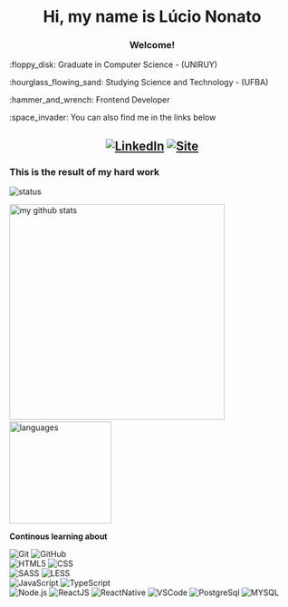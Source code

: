 <h1 align="center">Hi, my name is Lúcio Nonato</h1>

### 
<h3 align="center">Welcome!</h3>
<p> :floppy_disk: Graduate in Computer Science - (UNIRUY) </p>
<p> :hourglass_flowing_sand: Studying Science and Technology - (UFBA) </p>
<p> :hammer_and_wrench: Frontend Developer </p>
<p> :space_invader: You can also find me in the links below </p>

<center>
  
[![LinkedIn](https://img.shields.io/badge/-LINKEDIN-0077B5?style=for-the-badge&logo=linkedin&logoColor=white)](https://github.com/N0N4T0)
[![Site](https://img.shields.io/badge/site-10B420.svg?style=for-the-badge&logo=github)](https://n0n4t0.github.io/lnoliveira/)
---
</center>
  
<h3>This is the result of my hard work</h3>  
<p align="start"> 
   <img src="https://github-profile-trophy.vercel.app/?username=N0N4T0&&column=7&theme=onedark" alt="status"  />
</p>
 
<p align="start">
   <img src="https://github-readme-stats.vercel.app/api/top-langs/?username=N0N4T0&layout=compact&theme=darcula" alt="my github stats" width="380"/>&nbsp;<img src="https://github-readme-stats.vercel.app/api?username=N0N4T0&show_icons=true&theme=darcula" alt="languages" height="180"/>
</p>

**Continous learning about**

![Git](https://img.shields.io/badge/-Git-000?style=plastic&logo=git)
![GitHub](https://img.shields.io/badge/-GitHub-000000?&logo=github)  
![HTML5](https://img.shields.io/badge/-HTML5-000?&logo=html5)
![CSS](https://img.shields.io/badge/-CSS-000?&logo=css3&logoColor=1572B6)  
![SASS](https://img.shields.io/badge/-SASS-000000?style=flat&logo=sass)
![LESS](https://img.shields.io/badge/-LESS-000000?style=flat&logo=less)  
![JavaScript](https://img.shields.io/badge/-VanillaJS-000000?style=flat&logo=javascript)
![TypeScript](https://img.shields.io/badge/-TypeScript-000000?style=flat&logo=typescript)  
![Node.js](https://img.shields.io/badge/-Node-000?&logo=node.js)
![ReactJS](https://img.shields.io/badge/-ReactJS-000?&logo=React)
![ReactNative](https://img.shields.io/badge/-React_Native-000?&logo=React)
![VSCode](https://img.shields.io/badge/-VSCode-000?&logo=Visual%20Studio%20Code&logoColor=007ACC)
![PostgreSql](https://img.shields.io/badge/-PostgreSql-000000?&logo=postgresql&logoColor=336791)
![MYSQL](https://img.shields.io/badge/-MYSQL-000000?style=flat&logo=mysql)  
